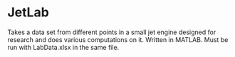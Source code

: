 # JetLab
Takes a data set from different points in a small jet engine designed for research and does various computations on it. Written in MATLAB. Must be run with LabData.xlsx in the same file. 
